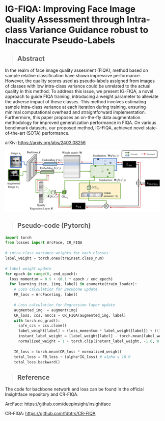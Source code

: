 # IG-FIQA: Improving Face Image Quality Assessment through Intra-class Variance Guidance robust to Inaccurate Pseudo-Labels

>## Abstract
In the realm of face image quality assesment (FIQA), method based on sample relative classification have shown impressive performance. However, the quality scores used as pseudo-labels assigned from images of classes with low intra-class variance could be unrelated to the actual quality in this method. To address this issue, we present IG-FIQA, a novel approach to guide FIQA training, introducing a weight parameter to alleviate the adverse impact of these classes. This method involves estimating sample intra-class variance at each iteration during training, ensuring minimal computational overhead and straightforward implementation. Furthermore, this paper proposes an on-the-fly data augmentation methodology for improved generalization performance in FIQA. On various benchmark datasets, our proposed method, IG-FIQA, achieved novel state-of-the-art (SOTA) performance.

arXiv: https://arxiv.org/abs/2403.08256

<img src="main_figure.png"/>

>## Pseudo-code (Pytorch)

```python
import torch
from losses import ArcFace, CR_FIQA

# intra-class variance weights for each classes
label_weight = torch.ones(trainset.class_num)

# label weight update
for epoch in range(0, end_epoch):
  loss_momentum = 0.9 + (0.1 * epoch / end_epoch)
  for learning_iter, (img, label) in enumerte(train_loader):
    # Loss calculation for Backbone update
    FR_loss = ArcFace(img, label)
  
    # Loss calculation for Regression layer update
    augmented_img  = augment(img)
    CR_loss, ccs, nnccs = CR_FIQA(augmented_img, label)
    with torch.no_grad():
      safe_ccs = ccs.clone()
      label_weight[label] = (loss_momentum * label_weight[label]) + ((1 - loss_momentum) * safe_ccs)
      instant_label_weight = (label_weight[label] - torch.mean(label_weight)) / (torch.std(label_weight) + 1e-6)
      normalized_weight = 1 + torch.clip(instant_label_weight, -1.0, 0.0)

    IG_loss = torch.mean(CR_loss * normalized_weight)
    total_loss = FR_loss + (alpha*IG_loss) # alpha = 10.0
    total_loss.backward()
```


>## Reference

The code for backbone network and loss can be found in the official Insightface repository and CR-FIQA.

ArcFace: https://github.com/deepinsight/insightface

CR-FIQA: https://github.com/fdbtrs/CR-FIQA
